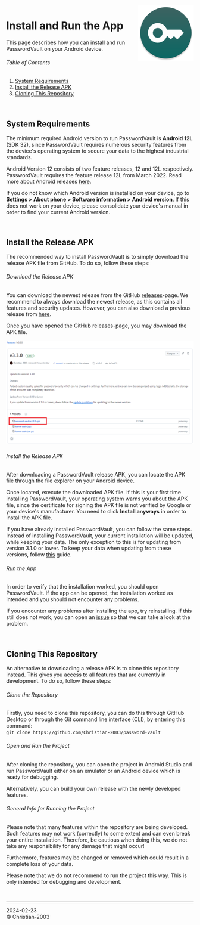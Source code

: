 <img src="../img/icon.png" height="150" align="right"/>

# Install and Run the App
This page describes how you can install and run PasswordVault on your Android device.

###### Table of Contents
1. [System Requirements](#system-requirements)
2. [Install the Release APK](#install-the-release-apk)
3. [Cloning This Repository](#cloning-this-repository)


<br>

## System Requirements
The minimum required Android version to run PasswordVault is **Android 12L** (SDK 32), since PasswordVault requires numerous security features from the device's operating system to secure your data to the highest industrial standards.

Android Version 12 consists of two feature releases, 12 and 12L respectively. PasswordVault requires the feature release 12L from March 2022. Read more about Android releases [here](https://developer.android.com/tools/releases/platforms).

If you do not know which Android version is installed on your device, go to **Settings > About phone > Software information > Android version**. If this does not work on your device, please consolidate your device's manual in order to find your current Android version.

<br>

## Install the Release APK
The recommended way to install PasswordVault is to simply download the release APK file from GitHub. To do so, follow these steps:

###### Download the Release APK
You can download the newest release from the GitHub [releases](https://github.com/Christian-2003/password-vault/releases/latest)-page. We recommend to always download the newest release, as this contains all features and security updates. However, you can also download a previous release from [here](https://github.com/Christian-2003/password-vault/releases).

Once you have opened the GitHub releases-page, you may download the APK file.

<div align="center">
    <img src="../img/manual/locate_release.png" style="max-height:390px;"/>
</div>

###### Install the Release APK
After downloading a PasswordVault release APK, you can locate the APK file through the file explorer on your Android device.

Once located, execute the downloaded APK file. If this is your first time installing PasswordVault, your operating system warns you about the APK file, since the certificate for signing the APK file is not verified by Google or your device's manufacturer. You need to click **Install anyways** in order to install the APK file.

If you have already installed PasswordVault, you can follow the same steps. Instead of installing PasswordVault, your current installation will be updated, while keeping your data. The only exception to this is for updating from version 3.1.0 or lower. To keep your data when updating from these versions, follow [this](Update%20to%20Version%203.2.0.md) guide.

###### Run the App
In order to verify that the installation worked, you should open PasswordVault. If the app can be opened, the installation worked as intended and you should not encounter any problems.

If you encounter any problems after installing the app, try reinstalling. If this still does not work, you can open an [issue](https://github.com/Christian-2003/password-vault/issues) so that we can take a look at the problem.

<br>

## Cloning This Repository
An alternative to downloading a release APK is to clone this repository instead. This gives you access to all features that are currently in development. To do so, follow these steps:

###### Clone the Repository
Firstly, you need to clone this repository, you can do this through GitHub Desktop or through the Git command line interface (CLI), by entering this command:  
`git clone https://github.com/Christian-2003/password-vault`

###### Open and Run the Project
After cloning the repository, you can open the project in Android Studio and run PasswordVault either on an emulator or an Android device which is ready for debugging.

Alternatively, you can build your own release with the newly developed features.

###### General Info for Running the Project
Please note that many features within the repository are being developed. Such features may not work (correctly) to some extent and can even break your entire installation. Therefore, be cautious when doing this, we do not take any responsibility for any damage that might occur!

Furthermore, features may be changed or removed which could result in a complete loss of your data.

Please note that we do not recommend to run the project this way. This is only intended for debugging and development.

<br>

***
2024-02-23  
&copy; Christian-2003
